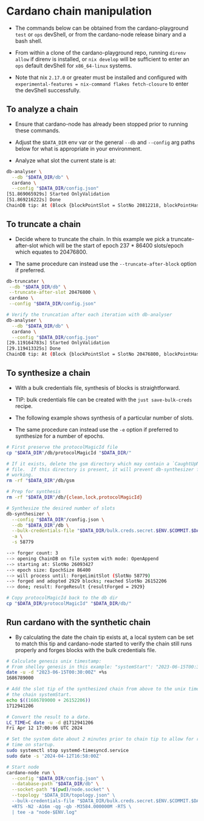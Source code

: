 # Cardano chain manipulation
* The commands below can be obtained from the cardano-playground `test` or
  `ops` devShell, or from the cardano-node release binary and a bash shell.

* From within a clone of the cardano-playground repo, running `direnv allow` if
  direnv is installed, or `nix develop` will be sufficient to enter an `ops`
  default devShell for `x86_64-linux` systems.

* Note that nix `2.17.0` or greater must be installed and configured with
  `experimental-features = nix-command flakes fetch-closure` to enter the
  devShell successfully.

## To analyze a chain
* Ensure that cardano-node has already been stopped prior to running these commands.

* Adjust the `$DATA_DIR` env var or the general `--db` and `--config` arg paths
  below for what is appropriate in your environment.

* Analyze what slot the current state is at:
```bash
db-analyser \
  --db "$DATA_DIR/db" \
  cardano \
  --config "$DATA_DIR/config.json"
[51.869065929s] Started OnlyValidation
[51.869216222s] Done
ChainDB tip: At (Block {blockPointSlot = SlotNo 20812218, blockPointHash = 549b44832acaad8da9248a56198abfe4be16605da92c871f57afceed34b24562})
```

## To truncate a chain
* Decide where to truncate the chain.  In this example we pick a
  truncate-after-slot which will be the start of epoch 237 * 86400 slots/epoch
  which equates to 20476800.

* The same procedure can instead use the `--truncate-after-block` option if
  preferred.
```bash
db-truncater \
 --db "$DATA_DIR/db" \
 --truncate-after-slot 20476800 \
 cardano \
 --config "$DATA_DIR/config.json"

# Verify the truncation after each iteration with db-analyser
db-analyser \
  --db "$DATA_DIR/db" \
  cardano \
  --config "$DATA_DIR/config.json"
[29.119164783s] Started OnlyValidation
[29.119413325s] Done
ChainDB tip: At (Block {blockPointSlot = SlotNo 20476800, blockPointHash = a20bfd2002f521cfd5d101996e72fb835ec3b10eda738c517060aa78e2591f89})
```

## To synthesize a chain
* With a bulk credentials file, synthesis of blocks is straightforward.
* TIP: bulk credentials file can be created with the `just save-bulk-creds` recipe.

* The following example shows synthesis of a particular number of slots.

* The same procedure can instead use the `-e` option if preferred to synthesize
  for a number of epochs.
```bash
# First preserve the protocolMagicId file
cp "$DATA_DIR"/db/protocolMagicId "$DATA_DIR/"

# If it exists, delete the gsm directory which may contain a `CaughtUpMarker`
# file.  If this directory is present, it will prevent db-synthesizer from
# working.
rm -rf "$DATA_DIR"/db/gsm

# Prep for synthesis
rm -rf "$DATA_DIR"/db/{clean,lock,protocolMagicId}

# Synthesize the desired number of slots
db-synthesizer \
  --config "$DATA_DIR"/config.json \
  --db "$DATA_DIR"/db \
  --bulk-credentials-file "$DATA_DIR/bulk.creds.secret.$ENV.$COMMIT.$DATE.pools.json"  \
  -a \
  -s 58779

--> forger count: 3
--> opening ChainDB on file system with mode: OpenAppend
--> starting at: SlotNo 26093427
--> epoch size: EpochSize 86400
--> will process until: ForgeLimitSlot (SlotNo 58779)
--> forged and adopted 2929 blocks; reached SlotNo 26152206
--> done; result: ForgeResult {resultForged = 2929}

# Copy protocolMagicId back to the db dir
cp "$DATA_DIR/protocolMagicId" "$DATA_DIR/db/"
```

## Run cardano with the synthetic chain
* By calculating the date the chain tip exists at, a local system can be set to
  match this tip and cardano-node started to verify the chain still runs
  properly and forges blocks with the bulk credentials file.
```bash
# Calculate genesis unix timestamp:
# From shelley genesis in this example: "systemStart": "2023-06-15T00:30:00Z"
date -u -d "2023-06-15T00:30:00Z" +%s
1686789000

# Add the slot tip of the synthesized chain from above to the unix timestamp of
# the chain systemStart.
echo $((1686789000 + 26152206))
1712941206

# Convert the result to a date.
LC_TIME=C date -u -d @1712941206
Fri Apr 12 17:00:06 UTC 2024

# Set the system date about 2 minutes prior to chain tip to allow for replay
# time on startup.
sudo systemctl stop systemd-timesyncd.service
sudo date -s '2024-04-12T16:58:00Z'

# Start node
cardano-node run \
  --config "$DATA_DIR/config.json" \
  --database-path "$DATA_DIR/db" \
  --socket-path "$(pwd)/node.socket" \
  --topology '$DATA_DIR/topology.json" \
  --bulk-credentials-file "$DATA_DIR/bulk.creds.secret.$ENV.$COMMIT.$DATE.pools.json" \
  +RTS -N2 -A16m -qg -qb -M3584.000000M -RTS \
  | tee -a "node-$ENV.log"
```
